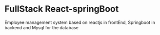 # FullStack React-springBoot
Employee management system based on reactjs in frontEnd, Springboot in backend and Mysql for the database
